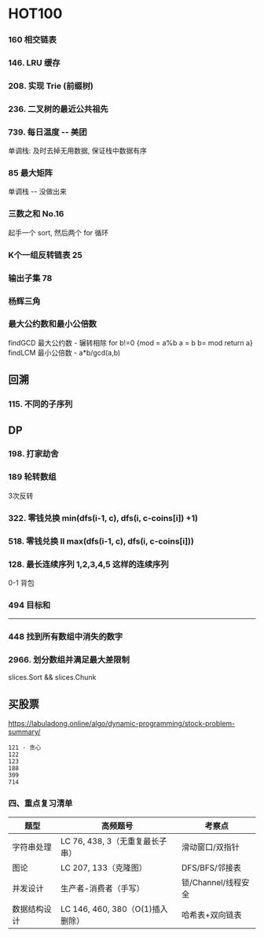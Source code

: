 # HOT100

### 160 相交链表

### 146. LRU 缓存
### 208. 实现 Trie (前缀树)

### 236. 二叉树的最近公共祖先



### 739. 每日温度 -- 美团
单调栈: 及时去掉无用数据, 保证栈中数据有序

### 85 最大矩阵
单调栈 -- 没做出来

### 三数之和 No.16
起手一个 sort, 然后两个 for 循环
### K个一组反转链表 25

### 输出子集 78

### 杨辉三角

### 最大公约数和最小公倍数  
findGCD 最大公约数 - 辗转相除 for b!=0 {mod = a%b  a = b b= mod return a}
findLCM 最小公倍数 - a*b/gcd(a,b)


## 回溯
### 115. 不同的子序列



## DP

### 198. 打家劫舍

### 189 轮转数组
3次反转

### 322. 零钱兑换  min(dfs(i-1, c), dfs(i, c-coins[i]) +1)
### 518. 零钱兑换 II max(dfs(i-1, c), dfs(i, c-coins[i]))

### 128. 最长连续序列 1,2,3,4,5 这样的连续序列

0-1 背包
### 494 目标和





----------------

### 448 找到所有数组中消失的数字





### 2966. 划分数组并满足最大差限制
slices.Sort && slices.Chunk

## 买股票

https://labuladong.online/algo/dynamic-programming/stock-problem-summary/
```
121 - 贪心
122 
123 
188 
309 
714 
```



### **四、重点复习清单**
| 题型               | 高频题号                  | 考察点               |
|--------------------|---------------------------|----------------------|
| 字符串处理         | LC 76, 438, 3（无重复最长子串） | 滑动窗口/双指针      |
| 图论               | LC 207, 133（克隆图）       | DFS/BFS/邻接表       |
| 并发设计           | 生产者-消费者（手写）        | 锁/Channel/线程安全  |
| 数据结构设计       | LC 146, 460, 380（O(1)插入删除） | 哈希表+双向链表      |